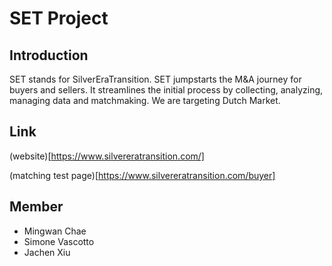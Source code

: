 # SET Project

## Introduction

SET stands for SilverEraTransition.
SET jumpstarts the M&A journey for buyers and sellers. It streamlines the initial process by collecting, analyzing, managing data and matchmaking.
We are targeting Dutch Market.

## Link

(website)[https://www.silvereratransition.com/]

(matching test page)[https://www.silvereratransition.com/buyer]

## Member

- Mingwan Chae
- Simone Vascotto
- Jachen Xiu

